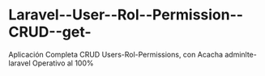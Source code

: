 # Laravel--User--Rol--Permission--CRUD--get-
Aplicación Completa CRUD Users-Rol-Permissions, con Acacha adminlte-laravel Operativo al 100%
